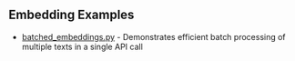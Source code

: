 ## Embedding Examples

- [batched_embeddings.py](./batched_embeddings.py) - Demonstrates efficient batch processing of multiple texts in a single API call
